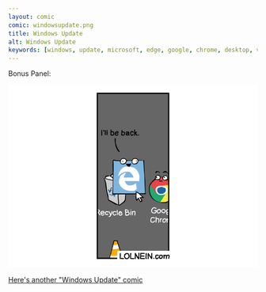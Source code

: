 ```yaml
---
layout: comic
comic: windowsupdate.png
title: Windows Update
alt: Windows Update
keywords: [windows, update, microsoft, edge, google, chrome, desktop, vlc, media, player, recycle, bin, restart]
---
```


Bonus Panel:

![Windows Update Bonus Panel](/images/windowsupdate_bonus.png)

[Here's another "Windows Update" comic](https://lolnein.com/2018/01/26/updateandrestart/)